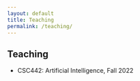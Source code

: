 ```yaml
---
layout: default
title: Teaching
permalink: /teaching/
---
```

## Teaching
- CSC442: Artificial Intelligence, Fall 2022
